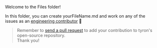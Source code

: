 Welcome to the Files folder!

In this folder, you can create yourFileName.md and work on any of the issues as an [engineering contributor](/community/contributors/engineering.md) :high_brightness:

> Remember to [send a pull request](/CONTRIBUTING.md#pull-requests) to add your contribution to tyron's open-source repository.  
Thank you!
